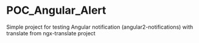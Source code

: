 # POC_Angular_Alert
Simple project for testing Angular notification (angular2-notifications) with translate from ngx-translate project
